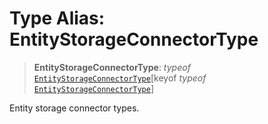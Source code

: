 # Type Alias: EntityStorageConnectorType

> **EntityStorageConnectorType**: *typeof* [`EntityStorageConnectorType`](../variables/EntityStorageConnectorType.md)\[keyof *typeof* [`EntityStorageConnectorType`](../variables/EntityStorageConnectorType.md)\]

Entity storage connector types.
